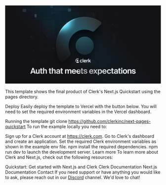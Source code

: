 ![Auth that meets expectations banner](/public/README_banner.png)

This template shows the final product of Clerk's Next.js Quickstart using the pages directory.

Deploy
Easily deploy the template to Vercel with the button below. You will need to set the required environment variables in the Vercel dashboard.

Running the template
git clone https://github.com/clerkinc/next-pages-quickstart
To run the example locally you need to:

Sign up for a Clerk account at https://clerk.com.
Go to Clerk's dashboard and create an application.
Set the required Clerk environment variables as shown in the example env file.
npm install the required dependencies.
npm run dev to launch the development server.
Learn more
To learn more about Clerk and Next.js, check out the following resources:

Quickstart: Get started with Next.js and Clerk
Clerk Documentation
Next.js Documentation
Contact
If you need support or have anything you would like to ask, please reach out in our [Discord](https://clerk.com/discord) channel. We'd love to chat!
